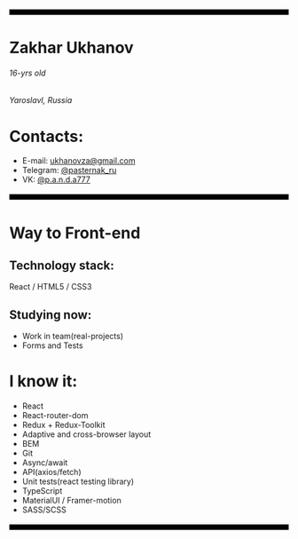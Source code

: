 
![Header](https://github.com/TePMo-Tapo4eK/TePMo-Tapo4eK/blob/main/images/11.png)

# Zakhar Ukhanov
###### 16-yrs old
######  Yaroslavl, Russia

# Contacts:
- E-mail: ukhanovza@gmail.com
- Telegram: [@pasternak_ru](https://t.me/pasternak_ru)
- VK: [@p.a.n.d.a777](https://vk.com/p.a.n.d.a777)

![Line](https://github.com/TePMo-Tapo4eK/TePMo-Tapo4eK/blob/main/images/11.png)

# Way to Front-end

## Technology stack:
React / HTML5 / CSS3

## Studying now:
- Work in team(real-projects)
- Forms and Tests

# I know it:
- React 
- React-router-dom
- Redux + Redux-Toolkit
- Adaptive and cross-browser layout
- BEM
- Git
- Async/await
- API(axios/fetch)
- Unit tests(react testing library)
- TypeScript
- MaterialUI / Framer-motion
- SASS/SCSS

![Footer](https://github.com/TePMo-Tapo4eK/TePMo-Tapo4eK/blob/main/images/11.png)